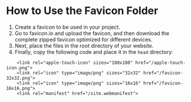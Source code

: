 # How to Use the Favicon Folder

1. Create a favicon to be used in your project. 
2. Go to favicon.io and upload the favicon, and then download the complete zipped favicon optimized for different devices. 
3. Next, place the files in the root directory of your website.
4. Finally, copy the following code and place it in the <code>head</code> directory:
```
    <link rel="apple-touch-icon" sizes="180x180" href="/apple-touch-icon.png">
    <link rel="icon" type="image/png" sizes="32x32" href="/favicon-32x32.png">
    <link rel="icon" type="image/png" sizes="16x16" href="/favicon-16x16.png">
    <link rel="manifest" href="/site.webmanifest">
```
